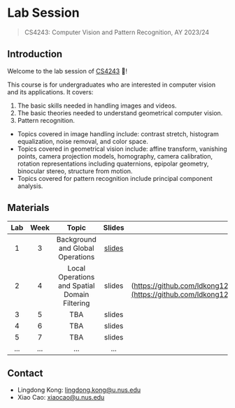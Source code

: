 # Lab Session
> CS4243: Computer Vision and Pattern Recognition, AY 2023/24

## Introduction
Welcome to the lab session of [CS4243](https://nusmods.com/courses/CS4243/computer-vision-and-pattern-recognition) :wave:!

This course is for undergraduates who are interested in computer vision and its applications. It covers:
1. The basic skills needed in handling images and videos.
2. The basic theories needed to understand geometrical computer vision.
3. Pattern recognition.

- Topics covered in image handling include: contrast stretch, histogram equalization, noise removal, and color space.
- Topics covered in geometrical vision include: affine transform, vanishing points, camera projection models, homography, camera calibration, rotation representations including quaternions, epipolar geometry, binocular stereo, structure from motion.
- Topics covered for pattern recognition include principal component analysis.

## Materials

| Lab | Week | Topic | Slides | Tutorial | Solution |
|:-:|:-:|:-:|:-:|:-:|:-:|
| 1 | 3 | Background and Global Operations | [slides](https://github.com/ldkong1205/cs4243_lab/blob/main/slides/lab1_slides.pdf) | [notebook](https://github.com/ldkong1205/cs4243_lab/blob/main/notebook/lab1.ipynb) | [notebook](https://github.com/ldkong1205/cs4243_lab/blob/main/notebook/lab1_solution.ipynb) |
| 2 | 4 | Local Operations and Spatial Domain Filtering | slides | [notebook](https://github.com/ldkong1205/cs4243_lab/blob/main/notebook/lab2.ipynb](https://github.com/ldkong1205/cs4243_lab/blob/main/notebook/lab2.ipynb) | notebook |
| 3 | 5 | TBA | slides | notebook | notebook |
| 4 | 6 | TBA | slides | notebook | notebook |
| 5 | 7 | TBA | slides | notebook | notebook |
| ... | ... | ... | ... | ... |

## Contact
- Lingdong Kong: lingdong.kong@u.nus.edu
- Xiao Cao: xiaocao@u.nus.edu

